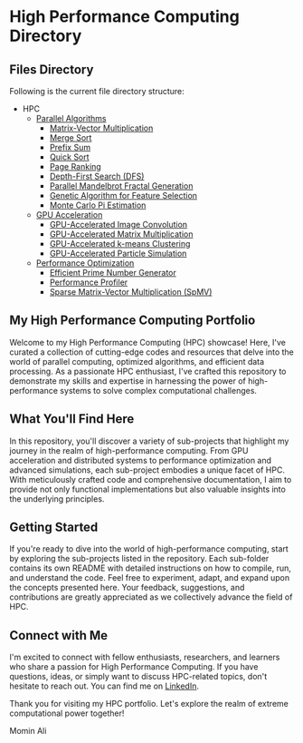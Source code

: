 # High Performance Computing Directory

## Files Directory

Following is the current file directory structure:

- HPC
  - [Parallel Algorithms](Parallel%20Algorithms)
    - [Matrix-Vector Multiplication](Parallel%20Algorithms/Matrix-Vector%20Multiplication)
    - [Merge Sort](Parallel%20Algorithms/Merge%20Sort)
    - [Prefix Sum](Parallel%20Algorithms/Prefix%20Sum)
    - [Quick Sort](Parallel%20Algorithms/Quick%20Sort)
    - [Page Ranking](Parallel%20Algorithms/Page%20Ranking)
    - [Depth-First Search (DFS)](Parallel%20Algorithms/Depth-First%20Search%20(DFS))
    - [Parallel Mandelbrot Fractal Generation](Parallel%20Algorithms/Parallel%20Mandelbrot%20Fractal%20Generation)
    - [Genetic Algorithm for Feature Selection](Parallel%20Algorithms/Genetic%20Algorithm%20for%20Feature%20Selection)
    - [Monte Carlo Pi Estimation](Parallel%20Algorithms/Monte%20Carlo%20Pi%20Estimation)
  - [GPU Acceleration](GPU%20Acceleration)
    - [GPU-Accelerated Image Convolution](GPU%20Acceleration/GPU-Accelerated%20Image%20Convolution)
    - [GPU-Accelerated Matrix Multiplication](GPU%20Acceleration/GPU-Accelerated%20Matrix%20Multiplication)
    - [GPU-Accelerated k-means Clustering](GPU%20Acceleration/GPU-Accelerated%20k-means%20Clustering)
    - [GPU-Accelerated Particle Simulation](GPU%20Acceleration/GPU-Accelerated%20Particle%20Simulation)
  - [Performance Optimization](Performance%20Optimization)
    - [Efficient Prime Number Generator](Performance%20Optimization/Efficient%20Prime%20Number%20Generator)
    - [Performance Profiler](Performance%20Optimization/Performance%20Profiler)
    - [Sparse Matrix-Vector Multiplication (SpMV)](Performance%20Optimization/Sparse%20Matrix-Vector%20Multiplication%20(SpMV))


## My High Performance Computing Portfolio

Welcome to my High Performance Computing (HPC) showcase! Here, I've curated a collection of cutting-edge codes and resources that delve into the world of parallel computing, optimized algorithms, and efficient data processing. As a passionate HPC enthusiast, I've crafted this repository to demonstrate my skills and expertise in harnessing the power of high-performance systems to solve complex computational challenges.

## What You'll Find Here

In this repository, you'll discover a variety of sub-projects that highlight my journey in the realm of high-performance computing. From GPU acceleration and distributed systems to performance optimization and advanced simulations, each sub-project embodies a unique facet of HPC. With meticulously crafted code and comprehensive documentation, I aim to provide not only functional implementations but also valuable insights into the underlying principles.

## Getting Started

If you're ready to dive into the world of high-performance computing, start by exploring the sub-projects listed in the repository. Each sub-folder contains its own README with detailed instructions on how to compile, run, and understand the code. Feel free to experiment, adapt, and expand upon the concepts presented here. Your feedback, suggestions, and contributions are greatly appreciated as we collectively advance the field of HPC.

## Connect with Me

I'm excited to connect with fellow enthusiasts, researchers, and learners who share a passion for High Performance Computing. If you have questions, ideas, or simply want to discuss HPC-related topics, don't hesitate to reach out. You can find me on [LinkedIn](https://www.linkedin.com/in/mominalix).

Thank you for visiting my HPC portfolio. Let's explore the realm of extreme computational power together!

Momin Ali


